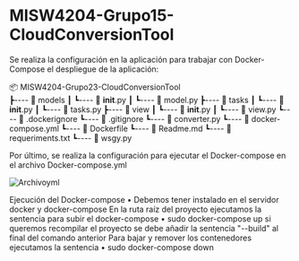 # MISW4204-Grupo15-CloudConversionTool
Se realiza la configuración en la aplicación para trabajar con Docker-Compose el despliegue de la aplicación:

📦 MISW4204-Grupo23-CloudConversionTool<br>
┣---- 📂 models
┃     ┗---- 📜 __init__.py
┃     ┗---- 📜 model.py
┣---- 📂 tasks
┃     ┗---- 📜 __init__.py
┃     ┗---- 📜 tasks.py
┣---- 📂 view
┃     ┗---- 📜 __init__.py
┃     ┗---- 📜 view.py
┗---- 📜 .dockerignore
┗---- 📜 .gitignore
┗---- 📜 converter.py
┗---- 📜 docker-compose.yml
┗---- 📜 Dockerfile
┗---- 📜 Readme.md
┗---- 📜 requeriments.txt
┗---- 📜 wsgy.py
 
Por último, se realiza la configuración para ejecutar el Docker-compose en el archivo Docker-compose.yml
 
![Archivoyml](https://user-images.githubusercontent.com/98661682/232351674-3d31cd7a-7ff6-464e-9a33-8aefc2b271df.png)

Ejecución del Docker-compose
•	Debemos tener instalado en el servidor docker y docker-compose 
    En la ruta raíz del proyecto ejecutamos la sentencia para subir el docker-compose
    •	sudo docker-compose up 
    si queremos recompilar el proyecto se debe añadir la sentencia "--build" al final del comando anterior
    Para bajar y remover los contenedores ejecutamos la sentencia
    •	sudo docker-compose down 

